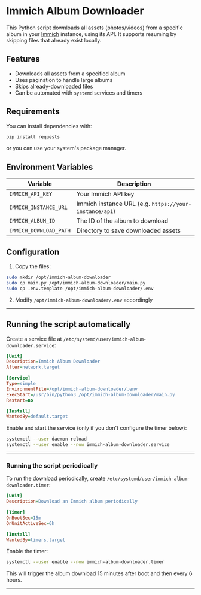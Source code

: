 # Immich Album Downloader

This Python script downloads all assets (photos/videos) from a specific album in your [Immich](https://github.com/immich-app/immich) instance, using its API. It supports resuming by skipping files that already exist locally.

## Features

- Downloads all assets from a specified album
- Uses pagination to handle large albums
- Skips already-downloaded files
- Can be automated with `systemd` services and timers

## Requirements
You can install dependencies with:

```bash
pip install requests
```
or you can use your system's package manager.

## Environment Variables

| Variable               | Description                            |
|------------------------|----------------------------------------|
| `IMMICH_API_KEY`       | Your Immich API key                    |
| `IMMICH_INSTANCE_URL`  | Immich instance URL (e.g. `https://your-instance/api`) |
| `IMMICH_ALBUM_ID`      | The ID of the album to download        |
| `IMMICH_DOWNLOAD_PATH` | Directory to save downloaded assets    |

## Configuration

1. Copy the files:

```bash
sudo mkdir /opt/immich-album-downloader
sudo cp main.py /opt/immich-album-downloader/main.py
sudo cp .env.template /opt/immich-album-downloader/.env
```

2. Modify `/opt/immich-album-downloader/.env` accordingly
---

## Running the script automatically

Create a service file at `/etc/systemd/user/immich-album-downloader.service`:

```ini
[Unit]
Description=Immich Album Downloader
After=network.target

[Service]
Type=simple
EnvironmentFile=/opt/immich-album-downloader/.env
ExecStart=/usr/bin/python3 /opt/immich-album-downloader/main.py
Restart=no

[Install]
WantedBy=default.target
```

Enable and start the service (only if you don't configure the timer below):

```bash
systemctl --user daemon-reload
systemctl --user enable --now immich-album-downloader.service
```

---

### Running the script periodically

To run the download periodically, create `/etc/systemd/user/immich-album-downloader.timer`:

```ini
[Unit]
Description=Download an Immich album periodically

[Timer]
OnBootSec=15m
OnUnitActiveSec=6h

[Install]
WantedBy=timers.target
```

Enable the timer:

```bash
systemctl --user enable --now immich-album-downloader.timer
```

This will trigger the album download 15 minutes after boot and then every 6 hours.

---